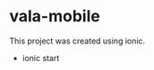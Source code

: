 # vala-mobile

This project was created using ionic. 
  - ionic start <app-name> <template>


To build for multiple platform, we are currently using build.phonegap.com